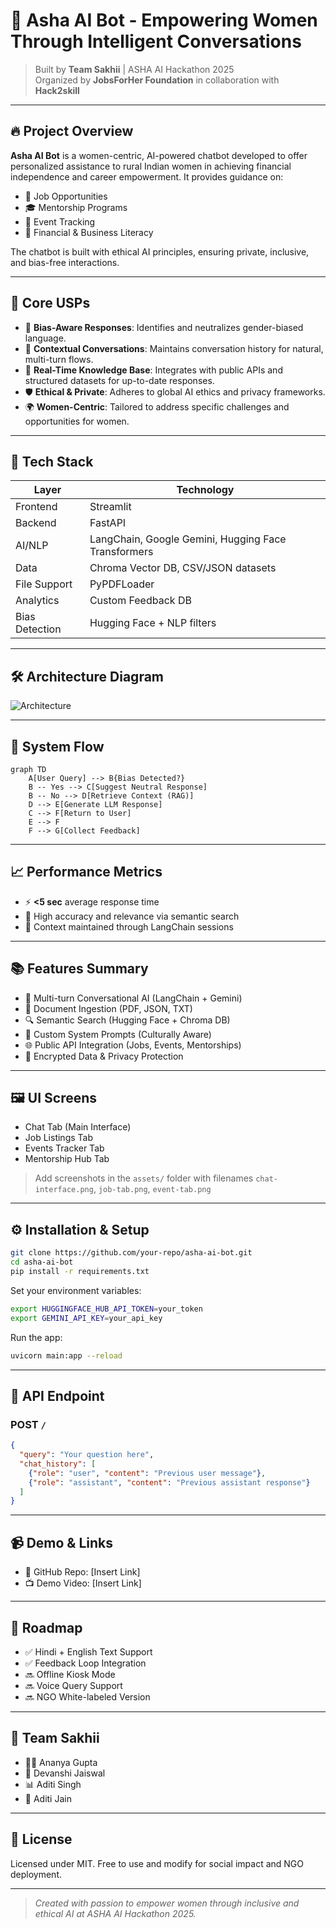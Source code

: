 # 🌸 Asha AI Bot - Empowering Women Through Intelligent Conversations

> Built by **Team Sakhii** | ASHA AI Hackathon 2025  
> Organized by **JobsForHer Foundation** in collaboration with **Hack2skill**

---

## 🔥 Project Overview

**Asha AI Bot** is a women-centric, AI-powered chatbot developed to offer personalized assistance to rural Indian women in achieving financial independence and career empowerment. It provides guidance on:

- 💼 Job Opportunities
- 🎓 Mentorship Programs
- 📅 Event Tracking
- 📘 Financial & Business Literacy

The chatbot is built with ethical AI principles, ensuring private, inclusive, and bias-free interactions.

---

## 🧠 Core USPs

- 🧾 **Bias-Aware Responses**: Identifies and neutralizes gender-biased language.
- 🔁 **Contextual Conversations**: Maintains conversation history for natural, multi-turn flows.
- 📡 **Real-Time Knowledge Base**: Integrates with public APIs and structured datasets for up-to-date responses.
- 🛡️ **Ethical & Private**: Adheres to global AI ethics and privacy frameworks.
- 🌍 **Women-Centric**: Tailored to address specific challenges and opportunities for women.

---

## 🧩 Tech Stack

| Layer | Technology |
|-------|------------|
| Frontend | Streamlit |
| Backend | FastAPI |
| AI/NLP | LangChain, Google Gemini, Hugging Face Transformers |
| Data | Chroma Vector DB, CSV/JSON datasets |
| File Support | PyPDFLoader |
| Analytics | Custom Feedback DB |
| Bias Detection | Hugging Face + NLP filters |

---

## 🛠️ Architecture Diagram

![Architecture](./assets/asha-architecture.png)

---

## 🔄 System Flow

```mermaid
graph TD
    A[User Query] --> B{Bias Detected?}
    B -- Yes --> C[Suggest Neutral Response]
    B -- No --> D[Retrieve Context (RAG)]
    D --> E[Generate LLM Response]
    C --> F[Return to User]
    E --> F
    F --> G[Collect Feedback]
```

---

## 📈 Performance Metrics

- ⚡ **<5 sec** average response time
- 🎯 High accuracy and relevance via semantic search
- 🔄 Context maintained through LangChain sessions

---

## 📚 Features Summary

- 🤖 Multi-turn Conversational AI (LangChain + Gemini)
- 📄 Document Ingestion (PDF, JSON, TXT)
- 🔍 Semantic Search (Hugging Face + Chroma DB)
- 🧠 Custom System Prompts (Culturally Aware)
- 🌐 Public API Integration (Jobs, Events, Mentorships)
- 🔐 Encrypted Data & Privacy Protection

---

## 🖼️ UI Screens

- Chat Tab (Main Interface)
- Job Listings Tab
- Events Tracker Tab
- Mentorship Hub Tab

> Add screenshots in the `assets/` folder with filenames `chat-interface.png`, `job-tab.png`, `event-tab.png`

---

## ⚙️ Installation & Setup

```bash
git clone https://github.com/your-repo/asha-ai-bot.git
cd asha-ai-bot
pip install -r requirements.txt
```

Set your environment variables:

```bash
export HUGGINGFACE_HUB_API_TOKEN=your_token
export GEMINI_API_KEY=your_api_key
```

Run the app:

```bash
uvicorn main:app --reload
```

---

## 📂 API Endpoint

### POST `/`

```json
{
  "query": "Your question here",
  "chat_history": [
    {"role": "user", "content": "Previous user message"},
    {"role": "assistant", "content": "Previous assistant response"}
  ]
}
```

---

## 📹 Demo & Links

- 🔗 GitHub Repo: [Insert Link]
- 📺 Demo Video: [Insert Link]

---

## 📍 Roadmap

- ✅ Hindi + English Text Support
- ✅ Feedback Loop Integration
- 🔜 Offline Kiosk Mode
- 🔜 Voice Query Support
- 🔜 NGO White-labeled Version

---

## 👥 Team Sakhii

- 👩‍💻 Ananya Gupta
- 🤖 Devanshi Jaiswal
- 📊 Aditi Singh
- 🎨 Aditi Jain

---

## 📜 License

Licensed under MIT. Free to use and modify for social impact and NGO deployment.

---

> _Created with passion to empower women through inclusive and ethical AI at ASHA AI Hackathon 2025._
